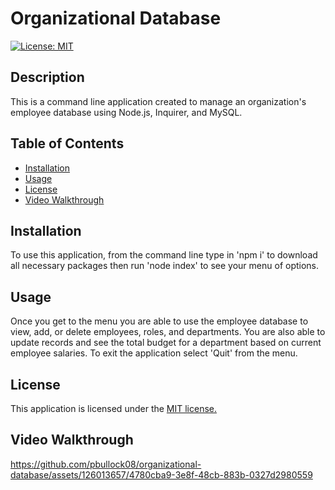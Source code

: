 # Organizational Database
  [![License: MIT](https://img.shields.io/badge/License-MIT-yellow.svg)](https://opensource.org/licenses/MIT)

  ## Description
  This is a command line application created to manage an organization's employee database using Node.js, Inquirer, and MySQL. 

  ## Table of Contents 
 * [Installation](#installation) 
 * [Usage](#usage) 
 * [License](#license) 
 * [Video Walkthrough](#video-walkthrough) 

  ## Installation

  To use this application, from the command line type in 'npm i' to download all necessary packages then run 'node index' to see your menu of options. 

  ## Usage

  Once you get to the menu you are able to use the employee database to view, add, or delete employees, roles, and departments. You are also able to update records and see the total budget for a department based on current employee salaries. To exit the application select 'Quit' from the menu. 

  ## License 

  This application is licensed under the [MIT license.](https://github.com/git/git-scm.com/blob/main/MIT-LICENSE.txt)

  ## Video Walkthrough
  https://github.com/pbullock08/organizational-database/assets/126013657/4780cba9-3e8f-48cb-883b-0327d2980559

